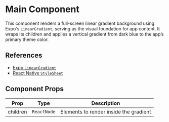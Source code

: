 # Main Component

This component renders a full-screen linear gradient background using Expo's `LinearGradient`, serving as the visual foundation for app content. It wraps its children and applies a vertical gradient from dark blue to the app’s primary theme color.

## References

- [Expo `LinearGradient`](https://docs.expo.dev/versions/latest/sdk/linear-gradient/)
- [React Native `StyleSheet`](https://reactnative.dev/docs/stylesheet)

## Component Props

| Prop     | Type        | Description                            |
| -------- | ----------- | -------------------------------------- |
| children | `ReactNode` | Elements to render inside the gradient |
